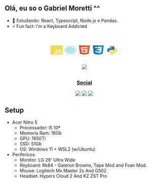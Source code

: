 ## Olá, eu so o Gabriel Moretti ^^

- 🌱 Estudando: React, Typescript, Node.js e Pandas.
- ⚡ Fun fact: i'm a Keyboard Addicted 

##

<div style="display: inline_block" align="center"><br>
  <img align="center" alt="Js" height="30" width="40" src="https://raw.githubusercontent.com/devicons/devicon/master/icons/javascript/javascript-plain.svg">
  <!---<img align="center" alt="Rafa-Ts" height="30" width="40" src="https://raw.githubusercontent.com/devicons/devicon/master/icons/typescript/typescript-plain.svg">-->
  <img align="center" alt="Rafa-React" height="30" width="40" src="https://raw.githubusercontent.com/devicons/devicon/master/icons/react/react-original.svg">
  <img align="center" alt="Rafa-HTML" height="30" width="40" src="https://raw.githubusercontent.com/devicons/devicon/master/icons/html5/html5-original.svg">
  <img align="center" alt="Rafa-CSS" height="30" width="40" src="https://raw.githubusercontent.com/devicons/devicon/master/icons/css3/css3-original.svg">
  <img align="center" alt="Rafa-Python" height="30" width="40" src="https://raw.githubusercontent.com/devicons/devicon/master/icons/python/python-original.svg">
</div>

##

<div align="center">
  <a href="https://github.com/GabrielMoretti-BR">
  <img height="180em" src="https://github-readme-stats.vercel.app/api?username=GabrielMoretti-BR&show_icons=true&theme=cobalt&include_all_commits=true&count_private=true"/>
  <!--<img height="180em" src="https://github-readme-stats.vercel.app/api/top-langs/?username=GabrielMoretti-BR&layout=compact&langs_count=7&theme=dracula"/>--->
</div>

##
  
<div align="center"> 
  <h3>Social</h3>
  <a href="https://www.instagram.com/gabriel_moretti/" target="_blank"><img src="https://img.shields.io/badge/-Instagram-%23E4405F?style=for-the-badge&logo=instagram&logoColor=white" target="_blank"></a>
  <a href = "mailto:gabrielmjorge@hotmail.com"><img src="https://img.shields.io/badge/-Gmail-%23333?style=for-the-badge&logo=gmail&logoColor=white" target="_blank"></a>
  <a href="www.linkedin.com/in/gabriel-moretti-br" target="_blank"><img src="https://img.shields.io/badge/-LinkedIn-%230077B5?style=for-the-badge&logo=linkedin&logoColor=white" target="_blank"></a> 
 </div>
  
## Setup
- Acer Nitro 5
  - Processador: i5 10ª
  - Memoria Ram: 16Gb
  - GPU: 1650Ti
  - SSD: 51Gb
  - OS: Windows 11 + WSL2 (w/Ubuntu)
- Perifericos
  - Monitor: LG 29' Ultra Wide
  - Keyboard: Rk84 - Gateron Browns, Tape Mod and Foan Mod.
  - Mouse: Logitech Mx Master 2s And G502
  - Headset: Hyperx Cloud 2 And KZ ZST Pro
